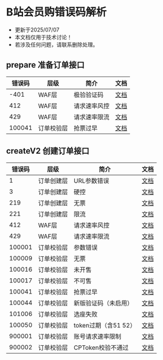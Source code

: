 # B站会员购错误码解析

- 更新于2025/07/07
- 本文档仅用于技术讨论！
- 若涉及任何问题，请联系删除处理。


## prepare 准备订单接口

| 错误码    | 层级    | 简介     | 文档                         |
|--------|-------|--------|----------------------------|
| -401   | WAF层  | 极验验证码  | [文档](./prepare/-401.md)    |
| 412    | WAF层  | 请求速率风控 | [文档](./prepare/412.md)     |
| 429    | WAF层  | 请求速率限流 | [文档](./prepare/429.md)     |
| 100041 | 订单校验层 | 抢票过早   | [文档](./createV2/100041.md) |

## createV2 创建订单接口

| 错误码    | 层级    | 简介              | 文档                         |
|--------|-------|-----------------|----------------------------|
| 1      | 订单创建层 | URL参数错误         | [文档](./createV2/1.md)      |
| 3      | 订单创建层 | 硬控              | [文档](./createV2/3.md)      |
| 219    | 订单创建层 | 无票              | [文档](./createV2/219.md)    |
| 221    | 订单创建层 | 限流              | [文档](./createV2/221.md)    |
| 412    | WAF层  | 请求速率风控          | [文档](./createV2/412.md)    |
| 429    | WAF层  | 请求速率限流          | [文档](./createV2/429.md)    |
| 100001 | 订单校验层 | 参数错误            | [文档](./createV2/100001.md) |
| 100009 | 订单校验层 | 无票              | [文档](./createV2/100009.md) |
| 100016 | 订单校验层 | 未开售             | [文档](./createV2/100016.md) |
| 100017 | 订单校验层 | 不可售             | [文档](./createV2/100017.md) |
| 100041 | 订单校验层 | 抢票过早            | [文档](./createV2/100041.md) |
| 100044 | 订单校验层 | 新版验证码（未启用）      | [文档](./createV2/100044.md) |
| 101006 | 订单校验层 | 选座失败            | [文档](./createV2/101006.md) |
| 100050 | 订单校验层 | token过期（含51 52） | [文档](./createV2/100050.md) |
| 900001 | 订单校验层 | 账号请求速率限制        | [文档](./createV2/900001.md) |
| 900002 | 订单校验层 | CPToken校验不通过    | [文档](./createV2/900002.md) |